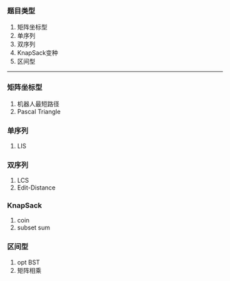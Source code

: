 ### 题目类型
1. 矩阵坐标型
2. 单序列
3. 双序列
4. KnapSack变种
5. 区间型

---

### 矩阵坐标型
1. 机器人最短路径
2. Pascal Triangle

### 单序列
1. LIS

### 双序列
1. LCS
2. Edit-Distance

### KnapSack
1. coin
2. subset sum

### 区间型
1. opt BST
2. 矩阵相乘
